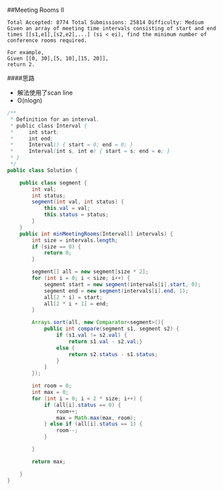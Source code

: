##Meeting Rooms II

	Total Accepted: 8774 Total Submissions: 25814 Difficulty: Medium
	Given an array of meeting time intervals consisting of start and end times [[s1,e1],[s2,e2],...] (si < ei), find the minimum number of conference rooms required.

	For example,
	Given [[0, 30],[5, 10],[15, 20]],
	return 2.


####思路
- 解法使用了scan line
- O(nlogn)

```java
/**
 * Definition for an interval.
 * public class Interval {
 *     int start;
 *     int end;
 *     Interval() { start = 0; end = 0; }
 *     Interval(int s, int e) { start = s; end = e; }
 * }
 */
public class Solution {

    public class segment {
        int val;
        int status;
        segment(int val, int status) {
            this.val = val;
            this.status = status;
        }
    }
    public int minMeetingRooms(Interval[] intervals) {
        int size = intervals.length;
        if (size == 0) {
            return 0;
        }

        segment[] all = new segment[size * 2];
        for (int i = 0; i < size; i++) {
            segment start = new segment(intervals[i].start, 0);
            segment end = new segment(intervals[i].end, 1);
            all[2 * i] = start;
            all[2 * i + 1] = end;
        }

        Arrays.sort(all, new Comparator<segment>(){
            public int compare(segment s1, segment s2) {
                if (s1.val != s2.val) {
                    return s1.val - s2.val;}
                else {
                    return s2.status - s1.status;
                }
            }
        });

        int room = 0;
        int max = 0;
        for (int i = 0; i < 2 * size; i++) {
            if (all[i].status == 0) {
                room++;
                max = Math.max(max, room);
            } else if (all[i].status == 1) {
                room--;
            }

        }

        return max;

    }
}
```
